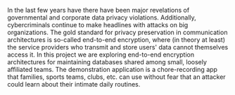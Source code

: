 In the last few years have there have been major revelations of
governmental and corporate data privacy violations.  Additionally,
cybercriminals continue to make headlines with attacks on big
organizations.  The gold standard for privacy preservation in
communication architectures is so-called end-to-end encryption, where
(in theory at least) the service providers who transmit and store users'
data cannot themselves access it.  In this project we are exploring
end-to-end encryption architectures for maintaining databases shared
among small, loosely affiliated teams.  The demonstration application is
a chore-recording app that families, sports teams, clubs, etc. can use
without fear that an attacker could learn about their intimate daily
routines.
